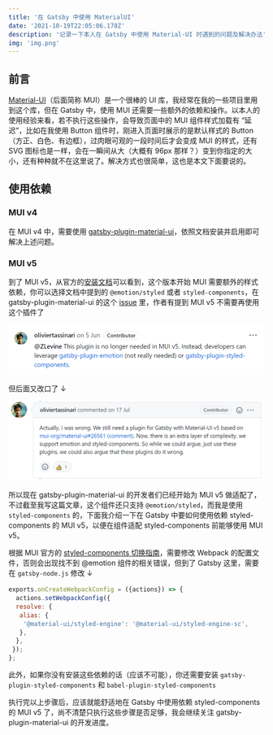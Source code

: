 ```yaml
---
title: '在 Gatsby 中使用 MaterialUI'
date: '2021-10-19T22:05:06.178Z'
description: '记录一下本人在 Gatsby 中使用 Material-UI 时遇到的问题及解决办法'
img: 'img.png'
---
```


## 前言

[Material-UI](https://mui.com/zh/)（后面简称 MUI）是一个很棒的 UI 库，我经常在我的一些项目里用到这个库，但在 Gatsby 中，使用 MUI 还需要一些额外的依赖和操作。以本人的使用经验来看，若不执行这些操作，会导致页面中的 MUI 组件样式加载有 “延迟”，比如在我使用 Button 组件时，刚进入页面时展示的是默认样式的 Button（方正、白色、有边框），过肉眼可观的一段时间后才会变成 MUI 的样式，还有 SVG 图标也是一样，会在一瞬间从大（大概有 96px 那样？）变到你指定的大小，还有种种就不在这里说了。解决方式也很简单，这也是本文下面要说的。

## 使用依赖

### MUI v4

在 MUI v4 中，需要使用 [gatsby-plugin-material-ui](https://www.gatsbyjs.com/plugins/gatsby-plugin-material-ui/)，依照文档安装并启用即可解决上述问题。

### MUI v5

到了 MUI v5，从官方的[安装文档](https://mui.com/zh/getting-started/installation/)可以看到，这个版本开始 MUI 需要额外的样式依赖，你可以选择文档中提到的 `@emotion/styled` 或者 `styled-components`，在 gatsby-plugin-material-ui 的这个 [issue](https://github.com/hupe1980/gatsby-plugin-material-ui/issues/70) 里，作者有提到 MUI v5 不需要再使用这个插件了

![github01](./github01.png)

但后面又改口了 ↓

![github02](./github02.png)

所以现在 gatsby-plugin-material-ui 的开发者们已经开始为 MUI v5 做适配了，不过截至我写这篇文章，这个组件还只支持 `@emotion/styled`，而我是使用 `styled-components` 的，下面我介绍一下在 Gatsby 中要如何使用依赖 styled-components 的 MUI v5，以便在组件适配 styled-components 前能够使用 MUI v5。

根据 MUI 官方的 [styled-components 切换指南](https://next--material-ui-docs.netlify.app/zh/guides/styled-engine/#how-to-switch-to-styled-components)，需要修改 Webpack 的配置文件，否则会出现找不到 @emotion 组件的相关错误，但到了 Gatsby 这里，需要在 `gatsby-node.js` 修改 ↓

```js
exports.onCreateWebpackConfig = ({actions}) => {
  actions.setWebpackConfig({
  resolve: {
   alias: {
    '@material-ui/styled-engine': '@material-ui/styled-engine-sc',
   },
  },
 });
};
```

此外，如果你没有安装这些依赖的话（应该不可能），你还需要安装 `gatsby-plugin-styled-components` 和 `babel-plugin-styled-components`

执行完以上步骤后，应该就能舒适地在 Gatsby 中使用依赖 styled-components 的 MUI v5 了，尚不清楚只执行这些步骤是否足够，我会继续关注 gatsby-plugin-material-ui 的开发进度。
